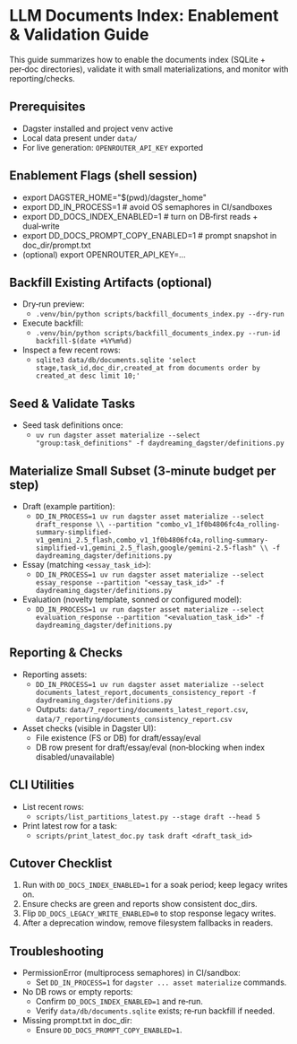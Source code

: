 # LLM Documents Index: Enablement & Validation Guide

This guide summarizes how to enable the documents index (SQLite + per‑doc directories), validate it with small materializations, and monitor with reporting/checks.

## Prerequisites
- Dagster installed and project venv active
- Local data present under `data/`
- For live generation: `OPENROUTER_API_KEY` exported

## Enablement Flags (shell session)
- export DAGSTER_HOME="$(pwd)/dagster_home"
- export DD_IN_PROCESS=1                 # avoid OS semaphores in CI/sandboxes
- export DD_DOCS_INDEX_ENABLED=1         # turn on DB‑first reads + dual‑write
- export DD_DOCS_PROMPT_COPY_ENABLED=1   # prompt snapshot in doc_dir/prompt.txt
- (optional) export OPENROUTER_API_KEY=...

## Backfill Existing Artifacts (optional)
- Dry‑run preview:
  - `.venv/bin/python scripts/backfill_documents_index.py --dry-run`
- Execute backfill:
  - `.venv/bin/python scripts/backfill_documents_index.py --run-id backfill-$(date +%Y%m%d)`
- Inspect a few recent rows:
  - `sqlite3 data/db/documents.sqlite 'select stage,task_id,doc_dir,created_at from documents order by created_at desc limit 10;'`

## Seed & Validate Tasks
- Seed task definitions once:
  - `uv run dagster asset materialize --select "group:task_definitions" -f daydreaming_dagster/definitions.py`

## Materialize Small Subset (3‑minute budget per step)
- Draft (example partition):
  - `DD_IN_PROCESS=1 uv run dagster asset materialize --select draft_response \\
     --partition "combo_v1_1f0b4806fc4a_rolling-summary-simplified-v1_gemini_2.5_flash,combo_v1_1f0b4806fc4a,rolling-summary-simplified-v1,gemini_2.5_flash,google/gemini-2.5-flash" \\
     -f daydreaming_dagster/definitions.py`
- Essay (matching `<essay_task_id>`):
  - `DD_IN_PROCESS=1 uv run dagster asset materialize --select essay_response --partition "<essay_task_id>" -f daydreaming_dagster/definitions.py`
- Evaluation (novelty template, sonned or configured model):
  - `DD_IN_PROCESS=1 uv run dagster asset materialize --select evaluation_response --partition "<evaluation_task_id>" -f daydreaming_dagster/definitions.py`

## Reporting & Checks
- Reporting assets:
  - `DD_IN_PROCESS=1 uv run dagster asset materialize --select documents_latest_report,documents_consistency_report -f daydreaming_dagster/definitions.py`
  - Outputs: `data/7_reporting/documents_latest_report.csv`, `data/7_reporting/documents_consistency_report.csv`
- Asset checks (visible in Dagster UI):
  - File existence (FS or DB) for draft/essay/eval
  - DB row present for draft/essay/eval (non‑blocking when index disabled/unavailable)

## CLI Utilities
- List recent rows:
  - `scripts/list_partitions_latest.py --stage draft --head 5`
- Print latest row for a task:
  - `scripts/print_latest_doc.py task draft <draft_task_id>`

## Cutover Checklist
1) Run with `DD_DOCS_INDEX_ENABLED=1` for a soak period; keep legacy writes on.
2) Ensure checks are green and reports show consistent doc_dirs.
3) Flip `DD_DOCS_LEGACY_WRITE_ENABLED=0` to stop response legacy writes.
4) After a deprecation window, remove filesystem fallbacks in readers.

## Troubleshooting
- PermissionError (multiprocess semaphores) in CI/sandbox:
  - Set `DD_IN_PROCESS=1` for `dagster ... asset materialize` commands.
- No DB rows or empty reports:
  - Confirm `DD_DOCS_INDEX_ENABLED=1` and re‑run.
  - Verify `data/db/documents.sqlite` exists; re‑run backfill if needed.
- Missing prompt.txt in doc_dir:
  - Ensure `DD_DOCS_PROMPT_COPY_ENABLED=1`.

